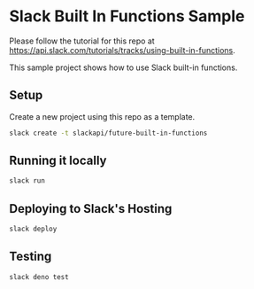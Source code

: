 # Slack Built In Functions Sample

Please follow the tutorial for this repo at https://api.slack.com/tutorials/tracks/using-built-in-functions.

This sample project shows how to use Slack built-in functions.

## Setup

Create a new project using this repo as a template.

```bash
slack create -t slackapi/future-built-in-functions
```

## Running it locally

```bash
slack run
```

## Deploying to Slack's Hosting

```bash
slack deploy
```

## Testing

```bash
slack deno test
```
